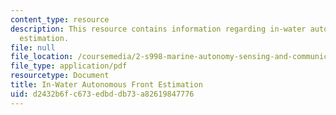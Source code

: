 ```yaml
---
content_type: resource
description: This resource contains information regarding in-water autonomous front
  estimation.
file: null
file_location: /coursemedia/2-s998-marine-autonomy-sensing-and-communications-spring-2012/d2432b6fc673edbddb73a82619847776_MIT2_S998S12_Lab16.pdf
file_type: application/pdf
resourcetype: Document
title: In-Water Autonomous Front Estimation
uid: d2432b6f-c673-edbd-db73-a82619847776
---
```

